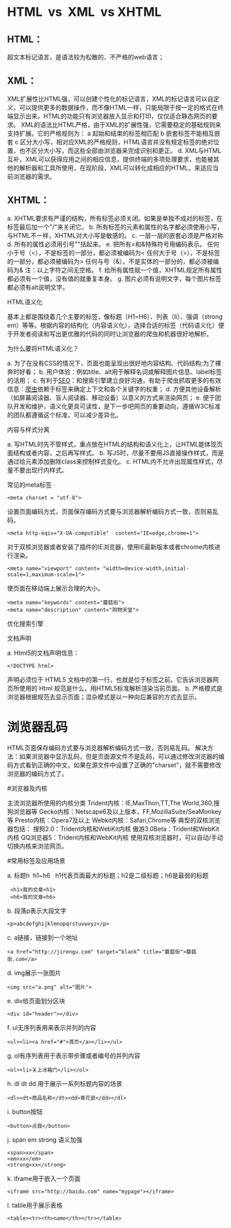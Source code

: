 # HTML  vs  XML  vs XHTML
## HTML：

超文本标记语言，是语法较为松散的、不严格的web语言；

## XML：

  XML扩展性比HTML强，可以创建个性化的标记语言，XML的标记语言可以自定义，可以提供更多的数据操作，而不像HTML一样，只能局限于按一定的格式在终端显示出来。HTML的功能只有浏览器放入显示和打印，仅仅适合静态网页的要求。
  XML的语法比HTML严格，由于XML的扩展性强，它需要稳定的基础规则来支持扩展。它的严格规则为：
a 起始和结束的标签相匹配
b 嵌套标签不能相互嵌套
c 区分大小写，相对应XML的严格规则，HTML语言并没有规定标签的绝对位置，也不区分大小写，而这些全部由浏览器来完成识别和更正。
d. XML与HTML互补，XML可以获得应用之间的相应信息，提供终端的多项处理要求，也能被其他的解析器和工具所使用，在现阶段，XML可以转化成相应的HTML，来适应当前浏览器的需求。

## XHTML：

a. XHTML要求有严谨的结构，所有标签必须关闭。如果是单独不成对的标签，在标签最后加一个"/"来关闭它。
b. 所有标签的元素和属性的名字都必须使用小写，与HTML不一样，XHTML对大小写是敏感的。
c. 一层一层的嵌套必须是严格对称
d. 所有的属性必须用引号""括起来。
e. 把所有<和&特殊符号用编码表示。
任何小于号（<），不是标签的一部分，都必须被编码为<
任何大于号（>），不是标签的一部分，都必须被编码为>
任何与号（&），不是实体的一部分的，都必须被编码为&
注：以上字符之间无空格。
f. 给所有属性赋一个值，XHTML规定所有属性都必须有一个值，没有值的就重复本身。
g. 图片必须有说明文字，每个图片标签都必须有alt说明文字。

HTML语义化

基本上都是围绕着几个主要的标签，像标题（H1~H6）、列表（li）、强调（strong em）等等。根据内容的结构化（内容语义化），选择合适的标签（代码语义化）便于开发者阅读和写出更优雅的代码的同时让浏览器的爬虫和机器很好地解析。

为什么要将HTML语义化？

a. 为了在没有CSS的情况下，页面也能呈现出很好地内容结构、代码结构:为了裸奔时好看；
b. 用户体验：例如title、alt用于解释名词或解释图片信息、label标签的活用；
c. 有利于[SEO](http://baike.baidu.com/view/1047.htm)：和搜索引擎建立良好沟通，有助于爬虫抓取更多的有效信息：[爬虫](http://baike.baidu.com/view/998403.htm)依赖于标签来确定上下文和各个关键字的权重；
d. 方便其他设备解析（如屏幕阅读器、盲人阅读器、移动设备）以意义的方式来渲染网页；
e. 便于团队开发和维护，语义化更具可读性，是下一步吧网页的重要动向，遵循W3C标准的团队都遵循这个标准，可以减少差异化。

内容与样式分离

a. 写HTML时先不管样式，重点放在HTML的结构和语义化上，让HTML能体现页面结构或者内容，之后再写样式。
b. 写JS时，尽量不要用JS直接操作样式，而是通过给元素添加删除class来控制样式变化。
c. HTML内不允许出现属性样式，尽量不要出现行内样式。

常见的meta标签
```
<meta charset = "utf-8">
```
设置页面编码方式，页面保存编码方式要与浏览器解析编码方式一致，否则易乱码。
```
<meta http-eqiv="X-UA-computible"  content="IE=edge,chrome=1">
```
对于双核浏览器或者安装了插件的IE浏览器，使用IE最新版本或者chrome内核进行渲染。
```
<meta name="viewport" content= "width=device-width,initial-scale=1,maximum-scale=1">
```
使页面在移动端上展示合理的大小。
```
<meta name="keywords" content="蘑菇街">
<meta name="description" content="购物天堂">
```
优化搜索引擎

文档声明

a. Html5的文档声明信息：
 ```
<!DOCTYPE html>
```
声明必须位于 HTML5 文档中的第一行，也就是位于标签之前。它告诉浏览器网页所使用的 Html 规范是什么，用HTML5标准解析渲染当前页面。
b. 严格模式是浏览器根据规范去显示页面；混杂模式是以一种向后兼容的方式去显示。

# 浏览器乱码

HTML页面保存编码方式要与浏览器解析编码方式一致，否则易乱码。
解决方法：如果浏览器中显示乱码，但是页面源文件不是乱码，可以通过修改浏览器的编码方式看到正确的中文，如果在源文件中设置了正确的"charset"，就不需要修改浏览器的编码方式了。

#浏览器及内核

主流浏览器所使用的内核分类
Trident内核：IE,MaxThon,TT,The World,360,搜狗浏览器等
Gecko内核：Netscape6及以上版本，FF,MozillaSuite/SeaMonkey等
Presto内核：Opera7及以上
Webkit内核：Safari,Chrome等
典型的双核浏览器包括：
搜狗2.0：Trident内核和WebKit内核
傲游3.0Beta：Trident和WebKit内核
QQ浏览器5：Trident内核和WebKit内核
使用双核浏览器时，可以自动/手动切换内核来浏览网页。

#常用标签及应用场景

a. 标题h  h1~h6   h1代表页面最大的标题；h2是二级标题；h6是最弱的标题
```
 <h1>我的文章<h1>
 <h6>我的文章<h6>
```
b. 段落p表示大段文字
 ```
<p>abcdefghijklmnopqrstuvwxyz</p>
```
c. a链接，链接到一个地址 
```
<a href="http://jirengu.com" target=“blank” title="蘑菇街">蘑菇街.com</a>
```
d. img展示一张图片
```
<img src="a.png" alt="图片">
```
e. div给页面划分区块
```
<div id="header"></div>
```
f. ul无序列表用来表示并列的内容
```
<ul><li><a href="#">首页</a></li></ul>
```
g. ol有序列表用于表示带步骤或者编号的并列内容
```
<ol><li>关上冰箱门</li></ol>
```
h. dl dt dd 用于展示一系列标题内容的场景
```
<dl><dt>商品名称</dt><dd>青花瓷</dd></dl>
```
i. button按钮 
```
<button>点我</button>
```
j. span em strong 语义加强
```
<span>xx</span>
<em>xx</em>
<strong>xx</strong>
```
k. iframe用于嵌入一个页面
```
<iframe src="http://baidu.com" name="mypage"></iframe>
```
l. table用于展示表格 
```
<table><tr><th>name</th></tr></table>
```
